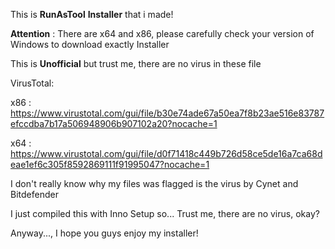 This is **RunAsTool** **Installer** that i made!

**Attention** : There are x64 and x86, please carefully check your version of Windows to download exactly Installer

This is **Unofficial** but trust me, there are no virus in these file

VirusTotal:

x86 : https://www.virustotal.com/gui/file/b30e74ade67a50ea7f8b23ae516e83787efccdba7b17a506948906b907102a20?nocache=1

x64 : https://www.virustotal.com/gui/file/d0f71418c449b726d58ce5de16a7ca68deae1ef6c305f8592869111f91995047?nocache=1

I don't really know why my files was flagged is the virus by Cynet and Bitdefender

I just compiled this with Inno Setup so... Trust me, there are no virus, okay?

Anyway...,  I hope you guys enjoy my installer!